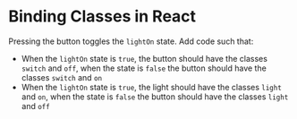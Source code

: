 # Binding Classes in React

Pressing the button toggles the `lightOn` state. Add code such that:

* When the `lightOn` state is `true`, the button should have the classes `switch` and `off`, when the state is `false` the button should have the classes `switch` and `on`
* When the `lightOn` state is `true`, the light should have the classes `light` and `on`, when the state is `false` the button should have the classes `light` and `off`
